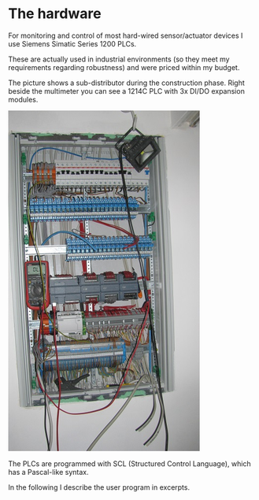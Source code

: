 # The hardware

For monitoring and control of most hard-wired sensor/actuator devices I use Siemens Simatic Series 1200 PLCs.

These are actually used in industrial environments (so they meet my requirements regarding robustness) and were priced within my budget.

The picture shows a sub-distributor during the construction phase. Right beside the multimeter you can see a 1214C PLC with 3x DI/DO expansion modules.

![Unterverteiler_Bauphase](Unterverteiler_Bauphase.JPG)

The PLCs are programmed with SCL (Structured Control Language), which has a Pascal-like syntax.

In the following I describe the user program in excerpts.
